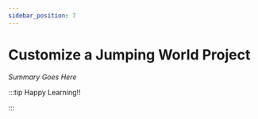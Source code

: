 ```yaml
---
sidebar_position: 7
---
```


# Customize a Jumping World Project

_Summary Goes Here_

:::tip Happy Learning!!

<QuestButton text="Go To Quest" />

:::


